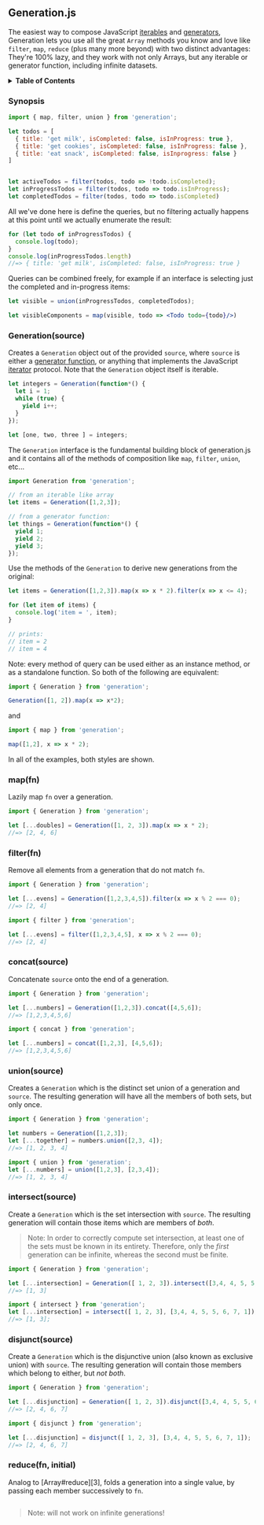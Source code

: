 ## Generation.js

The easiest way to compose JavaScript [iterables][1] and
[generators][2], Generation lets you use all the great `Array` methods you
know and love like `filter`, `map`, `reduce` (plus many more beyond)
with two distinct advantages: They're 100% lazy, and they work with
not only Arrays, but any iterable or generator function, including
infinite datasets.

<details>
  <summary><strong>Table of Contents</strong></summary>
<!-- toc -->

- [Synopsis](#synopsis)
- [Generation](#generationsource)
- [map](#mapfn)
- [filter](#filterfn)
- [concat](#concatsource)
- [union](#unionsource)
- [intersect](#intersectsource)
- [disjunct](#disjunctsource)
- [reduce](#reducefninitial)

<!-- tocstop -->
</details>

### Synopsis

``` javascript
import { map, filter, union } from 'generation';

let todos = [
  { title: 'get milk', isCompleted: false, isInProgress: true },
  { title: 'get cookies', isCompleted: false, isInProgress: false },
  { title: 'eat snack', isCompleted: false, isInprogress: false }
]


let activeTodos = filter(todos, todo => !todo.isCompleted);
let inProgressTodos = filter(todos, todo => todo.isInProgress);
let completedTodos = filter(todos, todo => todo.isCompleted)

```

All we've done here is define the queries, but no filtering actually
happens at this point until we actually enumerate the result:


``` javascript
for (let todo of inProgressTodos) {
  console.log(todo);
}
console.log(inProgressTodos.length)
//=> { title: 'get milk', isCompleted: false, isInProgress: true }
```

Queries can be combined freely, for example if an interface is
selecting just the completed and in-progress items:

``` jsx
let visible = union(inProgressTodos, completedTodos);

let visibleComponents = map(visible, todo => <Todo todo={todo}/>)
```

### Generation(source)

Creates a `Generation` object out of the provided `source`, where
`source` is either a [generator function][2], or anything that
implements the JavaScript [iterator][1] protocol. Note that the
`Generation` object itself is iterable.

``` javascript
let integers = Generation(function*() {
  let i = 1;
  while (true) {
    yield i++;
  }
});

let [one, two, three ] = integers;
```

The `Generation` interface is the fundamental building block of
generation.js and it contains all of the methods of composition like
`map`, `filter`, `union`, etc...


``` javascript
import Generation from 'generation';

// from an iterable like array
let items = Generation([1,2,3]);

// from a generator function:
let things = Generation(function*() {
  yield 1;
  yield 2;
  yield 3;
});

```

Use the methods of the `Generation` to derive new generations from the original:

``` javascript
let items = Generation([1,2,3]).map(x => x * 2).filter(x => x <= 4);

for (let item of items) {
  console.log('item = ', item);
}

// prints:
// item = 2
// item = 4
```

Note: every method of query can be used either as an instance method, or as
a standalone function. So both of the following are equivalent:

``` javascript
import { Generation } from 'generation';

Generation([1, 2]).map(x => x*2);
```

and

``` javascript
import { map } from 'generation';

map([1,2], x => x * 2);
```

In all of the examples, both styles are shown.

### map(fn)

Lazily map `fn` over a generation.

``` javascript
import { Generation } from 'generation';

let [...doubles] = Generation([1, 2, 3]).map(x => x * 2);
//=> [2, 4, 6]
```

### filter(fn)

Remove all elements from a generation that do not match `fn`.

``` javascript
import { Generation } from 'generation';

let [...evens] = Generation([1,2,3,4,5]).filter(x => x % 2 === 0);
//=> [2, 4]
```

``` javascript
import { filter } from 'generation';

let [...evens] = filter([1,2,3,4,5], x => x % 2 === 0);
//=> [2, 4]
```

### concat(source)

Concatenate `source` onto the end of a generation.

``` javascript
import { Generation } from 'generation';

let [...numbers] = Generation([1,2,3]).concat([4,5,6]);
//=> [1,2,3,4,5,6]
```

``` javascript
import { concat } from 'generation';

let [...numbers] = concat([1,2,3], [4,5,6]);
//=> [1,2,3,4,5,6]
```

### union(source)

Creates a `Generation` which is the distinct set union of a generation and
`source`. The resulting generation will have all the members of both sets,
but only once.

``` javascript
import { Generation } from 'generation';

let numbers = Generation([1,2,3]);
let [...together] = numbers.union([2,3, 4]);
//=> [1, 2, 3, 4]
```

``` javascript
import { union } from 'generation';
let [...numbers] = union([1,2,3], [2,3,4]);
//=> [1, 2, 3, 4]
```

### intersect(source)

Create a `Generation` which is the set intersection with `source`. The
resulting generation will contain those items which are members of
_both_.

> Note: In order to correctly compute set intersection, at least one
> of the sets must be known in its entirety. Therefore, only the
> _first_ generation can be infinite, whereas the second must be finite.

``` javascript
import { Generation } from 'generation';

let [...intersection] = Generation([ 1, 2, 3]).intersect([3,4, 4, 5, 5, 6, 7, 1]);
//=> [1, 3]
```

``` javascript
import { intersect } from 'generation';
let [...intersection] = intersect([ 1, 2, 3], [3,4, 4, 5, 5, 6, 7, 1]);
//=> [1, 3];
```

### disjunct(source)

Create a `Generation` which is the disjunctive union (also known as
exclusive union) with `source`. The resulting generation will contain
those members which belong to either, but _not both_.


``` javascript
import { Generation } from 'generation';

let [...disjunction] = Generation([ 1, 2, 3]).disjunct([3,4, 4, 5, 5, 6, 7, 1]);
//=> [2, 4, 6, 7]
```

``` javascript
import { disjunct } from 'generation';

let [...disjunction] = disjunct([ 1, 2, 3], [3,4, 4, 5, 5, 6, 7, 1]);
//=> [2, 4, 6, 7]
```

### reduce(fn, initial)

Analog to [Array#reduce][3], folds a generation into a single value,
by passing each member successively to `fn`.

``` javascript

```

> Note: will not work on infinite generations!


[1]: https://developer.mozilla.org/en-US/docs/Web/JavaScript/Reference/Iteration_protocols#The_iterable_protocol
[2]: https://developer.mozilla.org/en-US/docs/Web/JavaScript/Reference/Global_Objects/GeneratorFunction
